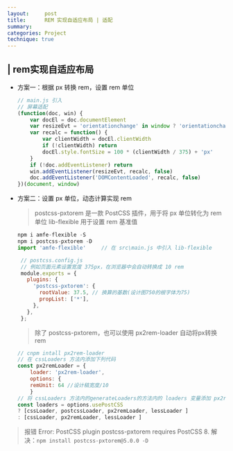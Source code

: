 ```yaml
---
layout:     post
title:      REM 实现自适应布局 | 适配
summary:
categories: Project
technique: true
---
```


## | rem实现自适应布局

- 方案一：根据 px 转换 rem，设置 rem 单位

    ```js
    // main.js 引入  
    // 屏幕适配
    (function(doc, win) {
        var docEl = doc.documentElement
        var resizeEvt = 'orientationchange' in window ? 'orientationchange' : 'resize'
        var recalc = function() {
            var clientWidth = docEl.clientWidth
            if (!clientWidth) return
            docEl.style.fontSize = 100 * (clientWidth / 375) + 'px'
        }
        if (!doc.addEventListener) return
        win.addEventListener(resizeEvt, recalc, false)
        doc.addEventListener('DOMContentLoaded', recalc, false)
    })(document, window)
    ```


- 方案二：设置 px 单位，动态计算实现 rem 

  > postcss-pxtorem 是一款 PostCSS 插件，用于将 px 单位转化为 rem 单位
  > lib-flexible 用于设置 rem 基准值

    ```javascript
    npm i amfe-flexible -S   
    npm i postcss-pxtorem -D
    import 'amfe-flexible'     // 在 src\main.js 中引入 lib-flexible
    ```

   ```javascript
    // postcss.config.js
    // 例如页面元素设置宽度 375px，在浏览器中会自动转换成 10 rem
    module.exports = {
      plugins: {
        'postcss-pxtorem': {
          rootValue: 37.5, // 换算的基数(设计图750的根字体为75)
          propList: ['*'],
        },
      },
    };
    ```

  > 除了 postcss-pxtorem，也可以使用 px2rem-loader 自动将px转换rem

    ```javascript
    // cnpm intall px2rem-loader
    // 在 cssLoaders 方法内添加下列代码
    const px2remLoader = {
        loader: 'px2rem-loader',
        options: {
        remUnit: 64 //设计稿宽度/10
        }
    // 将 cssLoaders 方法内的generateLoaders的方法内的 loaders 变量添加 px2remLoader
    const loaders = options.usePostCSS
    ? [cssLoader, postcssLoader, px2remLoader, lessLoader ]
    : [cssLoader, px2remLoader, lessLoader ]
    ```


> 报错 Error: PostCSS plugin postcss-pxtorem requires PostCSS 8. 解决：`npm install postcss-pxtorem@5.0.0 -D`






